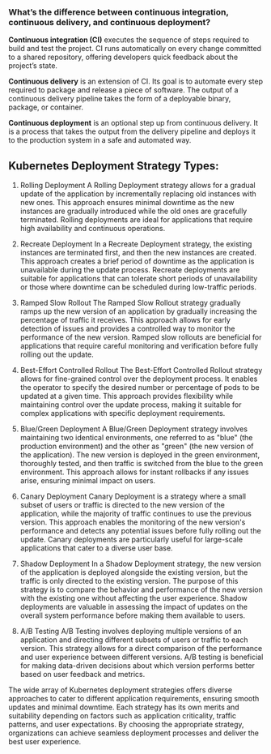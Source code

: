 ### **What’s the difference between continuous integration, continuous delivery, and continuous deployment?**

**Continuous integration (CI)** executes the sequence of steps required to build and test the project. 
CI runs automatically on every change committed to a shared repository, offering developers quick feedback about the project’s state.

**Continuous delivery** is an extension of CI. Its goal is to automate every step required to package and release a piece of software. 
The output of a continuous delivery pipeline takes the form of a deployable binary, package, or container.

**Continuous deployment** is an optional step up from continuous delivery. 
It is a process that takes the output from the delivery pipeline and deploys it to the production system in a safe and automated way.


## **Kubernetes Deployment Strategy Types:**

1. Rolling Deployment
A Rolling Deployment strategy allows for a gradual update of the application by incrementally replacing old instances with new ones. This approach ensures minimal downtime as the new instances are gradually introduced while the old ones are gracefully terminated. Rolling deployments are ideal for applications that require high availability and continuous operations.

2. Recreate Deployment
In a Recreate Deployment strategy, the existing instances are terminated first, and then the new instances are created. This approach creates a brief period of downtime as the application is unavailable during the update process. Recreate deployments are suitable for applications that can tolerate short periods of unavailability or those where downtime can be scheduled during low-traffic periods.

3. Ramped Slow Rollout
The Ramped Slow Rollout strategy gradually ramps up the new version of an application by gradually increasing the percentage of traffic it receives. This approach allows for early detection of issues and provides a controlled way to monitor the performance of the new version. Ramped slow rollouts are beneficial for applications that require careful monitoring and verification before fully rolling out the update.

4. Best-Effort Controlled Rollout
The Best-Effort Controlled Rollout strategy allows for fine-grained control over the deployment process. It enables the operator to specify the desired number or percentage of pods to be updated at a given time. This approach provides flexibility while maintaining control over the update process, making it suitable for complex applications with specific deployment requirements.

5. Blue/Green Deployment
A Blue/Green Deployment strategy involves maintaining two identical environments, one referred to as "blue" (the production environment) and the other as "green" (the new version of the application). The new version is deployed in the green environment, thoroughly tested, and then traffic is switched from the blue to the green environment. This approach allows for instant rollbacks if any issues arise, ensuring minimal impact on users.

6. Canary Deployment
Canary Deployment is a strategy where a small subset of users or traffic is directed to the new version of the application, while the majority of traffic continues to use the previous version. This approach enables the monitoring of the new version's performance and detects any potential issues before fully rolling out the update. Canary deployments are particularly useful for large-scale applications that cater to a diverse user base.

7. Shadow Deployment
In a Shadow Deployment strategy, the new version of the application is deployed alongside the existing version, but the traffic is only directed to the existing version. The purpose of this strategy is to compare the behavior and performance of the new version with the existing one without affecting the user experience. Shadow deployments are valuable in assessing the impact of updates on the overall system performance before making them available to users.

8. A/B Testing
A/B Testing involves deploying multiple versions of an application and directing different subsets of users or traffic to each version. This strategy allows for a direct comparison of the performance and user experience between different versions. A/B testing is beneficial for making data-driven decisions about which version performs better based on user feedback and metrics.

The wide array of Kubernetes deployment strategies offers diverse approaches to cater to different application requirements, ensuring smooth updates and minimal downtime. Each strategy has its own merits and suitability depending on factors such as application criticality, traffic patterns, and user expectations. By choosing the appropriate strategy, organizations can achieve seamless deployment processes and deliver the best user experience.
